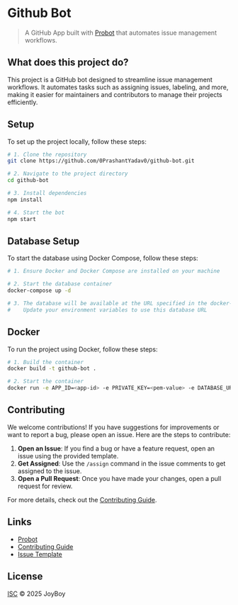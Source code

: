 # Github Bot

> A GitHub App built with [Probot](https://github.com/probot/probot) that automates issue management workflows.

## What does this project do?

This project is a GitHub bot designed to streamline issue management workflows. It automates tasks such as assigning issues, labeling, and more, making it easier for maintainers and contributors to manage their projects efficiently.

## Setup

To set up the project locally, follow these steps:

```sh
# 1. Clone the repository
git clone https://github.com/0PrashantYadav0/github-bot.git

# 2. Navigate to the project directory
cd github-bot

# 3. Install dependencies
npm install

# 4. Start the bot
npm start
```

## Database Setup

To start the database using Docker Compose, follow these steps:

```sh
# 1. Ensure Docker and Docker Compose are installed on your machine

# 2. Start the database container
docker-compose up -d

# 3. The database will be available at the URL specified in the docker-compose.yml file
#    Update your environment variables to use this database URL
```

## Docker

To run the project using Docker, follow these steps:

```sh
# 1. Build the container
docker build -t github-bot .

# 2. Start the container
docker run -e APP_ID=<app-id> -e PRIVATE_KEY=<pem-value> -e DATABASE_URL=<database-url> github-bot
```

## Contributing

We welcome contributions! If you have suggestions for improvements or want to report a bug, please open an issue. Here are the steps to contribute:

1. **Open an Issue**: If you find a bug or have a feature request, open an issue using the provided template.
2. **Get Assigned**: Use the `/assign` command in the issue comments to get assigned to the issue.
3. **Open a Pull Request**: Once you have made your changes, open a pull request for review.

For more details, check out the [Contributing Guide](CONTRIBUTING.md).

## Links

- [Probot](https://github.com/probot/probot)
- [Contributing Guide](CONTRIBUTING.md)
- [Issue Template](.github/ISSUE_TEMPLATE.md)

## License

[ISC](LICENSE) © 2025 JoyBoy